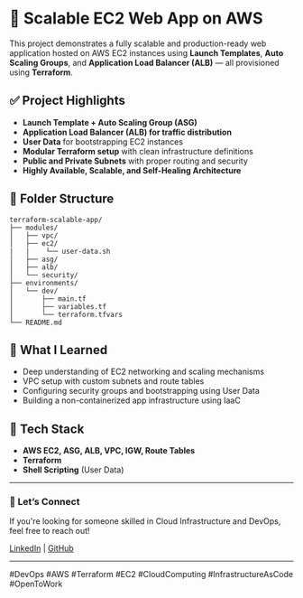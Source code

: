 
# 🚀 Scalable EC2 Web App on AWS

This project demonstrates a fully scalable and production-ready web application hosted on AWS EC2 instances using **Launch Templates**, **Auto Scaling Groups**, and **Application Load Balancer (ALB)** — all provisioned using **Terraform**.

## ✅ Project Highlights

- **Launch Template + Auto Scaling Group (ASG)**
- **Application Load Balancer (ALB) for traffic distribution**
- **User Data** for bootstrapping EC2 instances
- **Modular Terraform setup** with clean infrastructure definitions
- **Public and Private Subnets** with proper routing and security
- **Highly Available, Scalable, and Self-Healing Architecture**

## 📁 Folder Structure

```
terraform-scalable-app/
├── modules/
│   ├── vpc/
│   ├── ec2/
|   |    └── user-data.sh
│   ├── asg/
│   ├── alb/
│   └── security/
├── environments/
│   └── dev/
│       ├── main.tf
│       ├── variables.tf
│       └── terraform.tfvars
└── README.md
```

## 🧠 What I Learned

- Deep understanding of EC2 networking and scaling mechanisms
- VPC setup with custom subnets and route tables
- Configuring security groups and bootstrapping using User Data
- Building a non-containerized app infrastructure using IaaC

## 🔧 Tech Stack

- **AWS EC2, ASG, ALB, VPC, IGW, Route Tables**
- **Terraform**
- **Shell Scripting** (User Data)

---

### 👋 Let’s Connect
If you're looking for someone skilled in Cloud Infrastructure and DevOps, feel free to reach out!

[LinkedIn](https://www.linkedin.com/in/aakash-sharma-8937b81aa/) | [GitHub](https://github.com/sharmaaakash170)

---

#DevOps #AWS #Terraform #EC2 #CloudComputing #InfrastructureAsCode #OpenToWork
